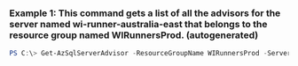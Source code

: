 ### Example 1: This command gets a list of all the advisors for the server named wi-runner-australia-east that belongs to the resource group named WIRunnersProd. (autogenerated)
```powershell
PS C:\> Get-AzSqlServerAdvisor -ResourceGroupName WIRunnersProd -ServerName wi-runner-australia-east
```

